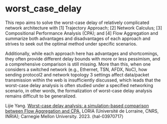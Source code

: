 # worst_case_delay
This repo aims to solve the worst-case delay of relatively complicated network architecture with [1] Trajectory Approach; [2] Network Calculus; [3] Compositional Performance Analysis (CPA); and [4] Flow Aggregation and summarize both advantages and disadvantages of each approach and strives to seek out the optimal method under specific scenarios.

Additionally, while each approach here has advantages and shortcomings, they often provide different delay bounds with more or less pessimism, and a comprehensive comparison is still missing. More than this, when one considers a switched network (e.g., Ethernet, TSN, AFDX, NoC), how sending protocol2 and network topology 3 settings affect data/packet transmission within the web is insufficiently discussed, which leads that the worst-case delay analysis is often studied under a specified networking scenario, in other words, the formalization of worst-case delay analysis remains difficult to be generalized.

Lijie Yang. [Worst-case delay analysis: a simulation-based comparison between Flow Aggregation and CPA.](https://hal.science/hal-03970717/) LORIA (Université de Lorraine, CNRS, INRIA); Carnegie Mellon University. 2023. ⟨hal-03970717⟩
